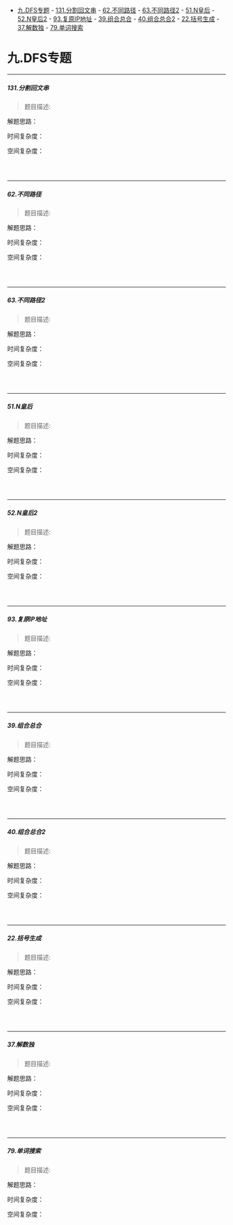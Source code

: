- [九.DFS专题](#九dfs专题)
        - [131.分割回文串](#131分割回文串)
        - [62.不同路径](#62不同路径)
        - [63.不同路径2](#63不同路径2)
        - [51.N皇后](#51n皇后)
        - [52.N皇后2](#52n皇后2)
        - [93.复原IP地址](#93复原ip地址)
        - [39.组合总合](#39组合总合)
        - [40.组合总合2](#40组合总合2)
        - [22.括号生成](#22括号生成)
        - [37.解数独](#37解数独)
        - [79.单词搜索](#79单词搜索)


# 九.DFS专题

---------------------------
##### 131.分割回文串
>题目描述:

解题思路：

时间复杂度：

空间复杂度：

```cpp


```

<br>


---------------------------
##### 62.不同路径
>题目描述:

解题思路：

时间复杂度：

空间复杂度：

```cpp


```

<br>


---------------------------
##### 63.不同路径2
>题目描述:

解题思路：

时间复杂度：

空间复杂度：

```cpp


```

<br>


---------------------------
##### 51.N皇后
>题目描述:

解题思路：

时间复杂度：

空间复杂度：

```cpp


```

<br>


---------------------------
##### 52.N皇后2
>题目描述:

解题思路：

时间复杂度：

空间复杂度：

```cpp


```

<br>


---------------------------
##### 93.复原IP地址
>题目描述:

解题思路：

时间复杂度：

空间复杂度：

```cpp


```

<br>


---------------------------
##### 39.组合总合
>题目描述:

解题思路：

时间复杂度：

空间复杂度：

```cpp


```

<br>


---------------------------
##### 40.组合总合2
>题目描述:

解题思路：

时间复杂度：

空间复杂度：

```cpp


```

<br>


---------------------------
##### 22.括号生成
>题目描述:

解题思路：

时间复杂度：

空间复杂度：

```cpp


```

<br>


---------------------------
##### 37.解数独
>题目描述:

解题思路：

时间复杂度：

空间复杂度：

```cpp


```

<br>


---------------------------
##### 79.单词搜索
>题目描述:

解题思路：

时间复杂度：

空间复杂度：

```cpp


```

<br>

